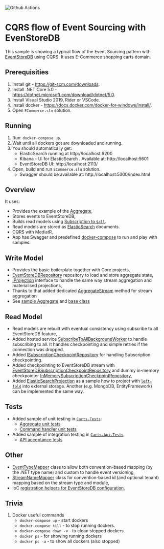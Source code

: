 ![Github Actions](https://github.com/EventStore/samples/actions/workflows/build.cqrs_flow.dotnet.yml/badge.svg?branch=main)

# CQRS flow of Event Sourcing with EvenStoreDB

This sample is showing a  typical flow of the Event Sourcing pattern with [EventStoreDB](https://developers.eventstore.com) using CQRS. It uses E-Commerce shopping carts domain. 

## Prerequisities

1. Install git - https://git-scm.com/downloads.
2. Install .NET Core 5.0 - https://dotnet.microsoft.com/download/dotnet/5.0.
3. Install Visual Studio 2019, Rider or VSCode.
4. Install docker - https://docs.docker.com/docker-for-windows/install/.
5. Open `ECommerce.sln` solution.

## Running

1. Run: `docker-compose up`.
2. Wait until all dockers got are downloaded and running.
3. You should automatically get:
    - ElasticSearch running at http://localhost:9200
    - Kibana - UI for ElasticSearch . Available at: http://localhost:5601
    - EventStoreDB UI: http://localhost:2113/
4. Open, build and run `ECommerce.sln` solution.
	- Swagger should be available at: http://localhost:5000/index.html


## Overview

It uses:
- Provides the example of the [Aggregate](./Carts/Carts/Carts/Cart.cs),
- Stores events to EventStoreDB,
- Builds read models using [Subscription to `$all`](https://developers.eventstore.com/clients/grpc/subscribing-to-streams/#subscribing-to-all).
- Read models are stored as [ElasticSearch](https://www.elastic.co/elasticsearch/) documents.
- CQRS with MediatR,
- App has Swagger and predefined [docker-compose](./docker-compose.yml) to run and play with samples.

## Write Model

- Provides the basic boilerplate together with Core projects,
- [EventStoreDBRepository](./Core/Core.EventStoreDB/Repository/EventStoreDBRepository.cs) repository to load and store aggregate state,
- [IProjection](./Core/Core/Projections/IProjection.cs) interface to handle the same way stream aggregation and materialised projections,
- Thanks to that added dedicated [AggregateStream](./Core/Core.EventStoreDB/Events/AggregateStreamExtensions.cs#L12) method for stream aggregation
- See [sample Aggregate](./Carts/Carts/Carts/Cart.cs) and [base class](./Core/Core/Aggregates/Aggregate.cs)

## Read Model
- Read models are rebuilt with eventual consistency using subscribe to all EventStoreDB feature,
- Added hosted service [SubscribeToAllBackgroundWorker](./Core/Core.EventStoreDB/Subscriptions/SubscribeToAllBackgroundWorker.cs) to handle subscribing to all. It handles checkpointing and simple retries if the connection was dropped.
- Added [ISubscriptionCheckpointRepository](./Core/Core.EventStoreDB/Subscriptions/ISubscriptionCheckpointRepository.cs) for handling Subscription checkpointing.
- Added checkpointing to EventStoreDB stream with [EventStoreDBSubscriptionCheckpointRepository](./Core/Core.EventStoreDB/Subscriptions/EventStoreDBSubscriptionCheckpointRepository.cs) and dummy in-memory checkpointer [InMemorySubscriptionCheckpointRepository](./Core/Core.EventStoreDB/Subscriptions/InMemorySubscriptionCheckpointRepository.cs),
- Added [ElasticSearchProjection](./Core/Core.ElasticSearch/Projections/ElasticSearchProjection.cs) as a sample how to project with [`left-fold`](https://en.wikipedia.org/wiki/Fold_(higher-order_function)) into external storage. Another (e.g. MongoDB, EntityFramework) can be implemented the same way.

## Tests
- Added sample of unit testing in [`Carts.Tests`](./Carts/Carts.Tests):
  - [Aggregate unit tests](./Carts/Carts.Tests/Carts/InitializingCart/InitializeCartTests.cs)
  - [Command handler unit tests](./Carts/Carts.Tests/Carts/InitializingCart/InitializeCartCommandHandlerTests.cs)
- Added sample of integration testing in [`Carts.Api.Tests`](./Carts/Carts.Api.Tests)
  - [API acceptance tests](./Carts/Carts.Api.Tests/Carts/InitializingCart/InitializeCartTests.cs)

## Other
- [EventTypeMapper](./Core/Core/Events/EventTypeMapper.cs) class to allow both convention-based mapping (by the .NET type name) and custom to handle event versioning,
- [StreamNameMapper](./Core/Core/Events/StreamNameMapper.cs) class for convention-based id (and optional tenant) mapping based on the stream type and module,
- IoC [registration helpers for EventStoreDB configuration](./Core/Core.EventStoreDB/Config.cs),


## Trivia

1. Docker useful commands
    - `docker-compose up` - start dockers
    - `docker-compose kill` - to stop running dockers.
    - `docker-compose down -v` - to clean stopped dockers.
    - `docker ps` - for showing running dockers
    - `docker ps -a` - to show all dockers (also stopped)
